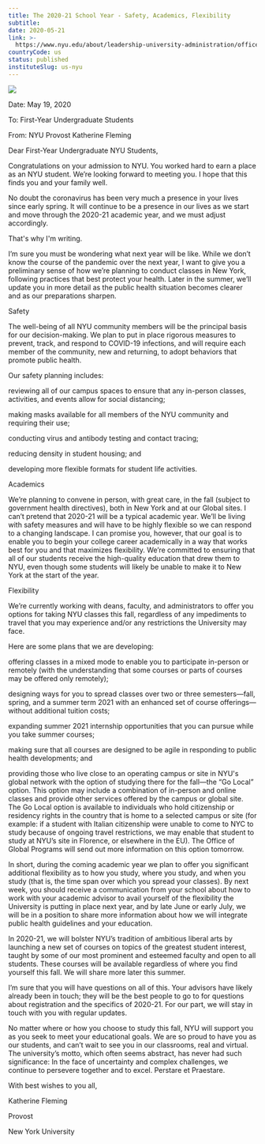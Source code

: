 ```yaml
---
title: The 2020-21 School Year - Safety, Academics, Flexibility
subtitle: 
date: 2020-05-21
link: >-
  https://www.nyu.edu/about/leadership-university-administration/office-of-the-president/office-of-the-provost/provostial-communications/the-2020-21-school-year-safety-academics-flexibility-first-years.html
countryCode: us
status: published
instituteSlug: us-nyu
---
```

![](http://www.nyu.edu/content/nyu/en/about/leadership-university-administration/office-of-the-president/office-of-the-provost/provostial-communications/the-2020-21-school-year-safety-academics-flexibility-first-years/jcr:content/image.img.480.high.jpg)

Date: May 19, 2020

To: First-Year Undergraduate Students

From: NYU Provost Katherine Fleming

Dear First-Year Undergraduate NYU Students,



Congratulations on your admission to NYU. You worked hard to earn a place as an NYU student. We’re looking forward to meeting you. I hope that this finds you and your family well.



No doubt the coronavirus has been very much a presence in your lives since early spring. It will continue to be a presence in our lives as we start and move through the 2020-21 academic year, and we must adjust accordingly.

That's why I'm writing.



I’m sure you must be wondering what next year will be like. While we don’t know the course of the pandemic over the next year, I want to give you a preliminary sense of how we’re planning to conduct classes in New York, following practices that best protect your health. Later in the summer, we’ll update you in more detail as the public health situation becomes clearer and as our preparations sharpen.

Safety

The well-being of all NYU community members will be the principal basis for our decision-making. We plan to put in place rigorous measures to prevent, track, and respond to COVID-19 infections, and will require each member of the community, new and returning, to adopt behaviors that promote public health.

Our safety planning includes:

reviewing all of our campus spaces to ensure that any in-person classes, activities, and events allow for social distancing;

making masks available for all members of the NYU community and requiring their use;

conducting virus and antibody testing and contact tracing;

reducing density in student housing; and

developing more flexible formats for student life activities.

Academics

We’re planning to convene in person, with great care, in the fall (subject to government health directives), both in New York and at our Global sites. I can’t pretend that 2020-21 will be a typical academic year. We’ll be living with safety measures and will have to be highly flexible so we can respond to a changing landscape. I can promise you, however, that our goal is to enable you to begin your college career academically in a way that works best for you and that maximizes flexibility. We’re committed to ensuring that all of our students receive the high-quality education that drew them to NYU, even though some students will likely be unable to make it to New York at the start of the year.

Flexibility

We’re currently working with deans, faculty, and administrators to offer you options for taking NYU classes this fall, regardless of any impediments to travel that you may experience and/or any restrictions the University may face.



Here are some plans that we are developing:

offering classes in a mixed mode to enable you to participate in-person or remotely (with the understanding that some courses or parts of courses may be offered only remotely);

designing ways for you to spread classes over two or three semesters—fall, spring, and a summer term 2021 with an enhanced set of course offerings—without additional tuition costs;

expanding summer 2021 internship opportunities that you can pursue while you take summer courses;

making sure that all courses are designed to be agile in responding to public health developments; and

providing those who live close to an operating campus or site in NYU's global network with the option of studying there for the fall—the “Go Local” option. This option may include a combination of in-person and online classes and provide other services offered by the campus or global site. The Go Local option is available to individuals who hold citizenship or residency rights in the country that is home to a selected campus or site (for example: if a student with Italian citizenship were unable to come to NYC to study because of ongoing travel restrictions, we may enable that student to study at NYU’s site in Florence, or elsewhere in the EU). The Office of Global Programs will send out more information on this option tomorrow.





In short, during the coming academic year we plan to offer you significant additional flexibility as to how you study, where you study, and when you study (that is, the time span over which you spread your classes). By next week, you should receive a communication from your school about how to work with your academic advisor to avail yourself of the flexibility the University is putting in place next year, and by late June or early July, we will be in a position to share more information about how we will integrate public health guidelines and your education.

In 2020-21, we will bolster NYU’s tradition of ambitious liberal arts by launching a new set of courses on topics of the greatest student interest, taught by some of our most prominent and esteemed faculty and open to all students. These courses will be available regardless of where you find yourself this fall. We will share more later this summer.



I’m sure that you will have questions on all of this. Your advisors have likely already been in touch; they will be the best people to go to for questions about registration and the specifics of 2020-21. For our part, we will stay in touch with you with regular updates.

No matter where or how you choose to study this fall, NYU will support you as you seek to meet your educational goals. We are so proud to have you as our students, and can’t wait to see you in our classrooms, real and virtual. The university’s motto, which often seems abstract, has never had such significance: In the face of uncertainty and complex challenges, we continue to persevere together and to excel. Perstare et Praestare.

With best wishes to you all,



Katherine Fleming

Provost

New York University